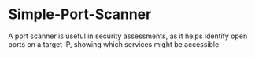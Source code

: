 # Simple-Port-Scanner
A port scanner is useful in security assessments, as it helps identify open ports on a target IP, showing which services might be accessible.
